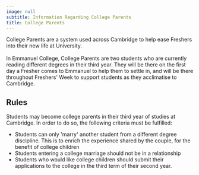 ```yaml
---
image: null
subtitle: Information Regarding College Parents
title: College Parents
---
```


College Parents are a system used across Cambridge to help ease Freshers into their new life at University.<br/><br/> 
                            In Emmanuel College, College Parents are two students who are currently reading different degrees in their third year. They will be there on the first day a Fresher comes to Emmanuel to help them to settle in, and will be there throughout Freshers' Week to support students as they acclimatise to Cambridge.

## Rules

Students may become college parents in their third year of studies at Cambridge. In order to do so, the following criteria must be fulfilled:

- Students can only 'marry' another student from a different degree discipline. This is to enrich the experience shared by the couple, for the benefit of college children
- Students entering a college marriage should not be in a relationship
- Students who would like college children should submit their applications to the college in the third term of their second year.